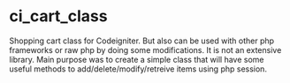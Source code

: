 # ci_cart_class
Shopping cart class for Codeigniter. But also can be used with other php frameworks or raw php by doing some modifications. It is not an extensive library. Main purpose was to create a simple class that will have some useful methods to add/delete/modify/retreive items using php session.

